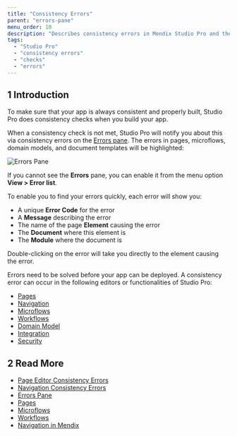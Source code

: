 ```yaml
---
title: "Consistency Errors"
parent: "errors-pane"
menu_order: 10
description: "Describes consistency errors in Mendix Studio Pro and the way to fix them."
tags:
  - "Studio Pro"
  - "consistency errors"
  - "checks"
  - "errors"
---
```


## 1 Introduction

To make sure that your app is always consistent and properly built, Studio Pro does consistency checks when you build your app.

When a consistency check is not met, Studio Pro will notify you about this via consistency errors on the [Errors pane](errors-pane). The errors in pages, microflows, domain models, and document templates will be highlighted:

![Errors Pane](attachments/errors-pane/errors-pane.png)

If you cannot see the **Errors** pane, you can enable it from the menu option **View > Error list**.

To enable you to find your errors quickly, each error will show you:

* A unique **Error Code** for the error
* A **Message** describing the error
* The name of the page **Element** causing the error
* The **Document** where this element is
* The **Module** where the document is

Double-clicking on the error will take you directly to the element causing the error.

Errors need to be solved before your app can be deployed. A consistency error can occur in the following editors or functionalities of Studio Pro:

* [Pages](consistency-errors-pages)
* [Navigation](consistency-errors-navigation)
* [Microflows](microflows)
* [Workflows](workflows)
* [Domain Model](domain-model)
* [Integration](integration)
* [Security](security)

## 2 Read More

* [Page Editor Consistency Errors](consistency-errors-pages)
* [Navigation Consistency Errors](consistency-errors-navigation)
* [Errors Pane](errors-pane)
* [Pages](pages)
* [Microflows](microflows)
* [Workflows](workflows)
* [Navigation in Mendix](navigation)
